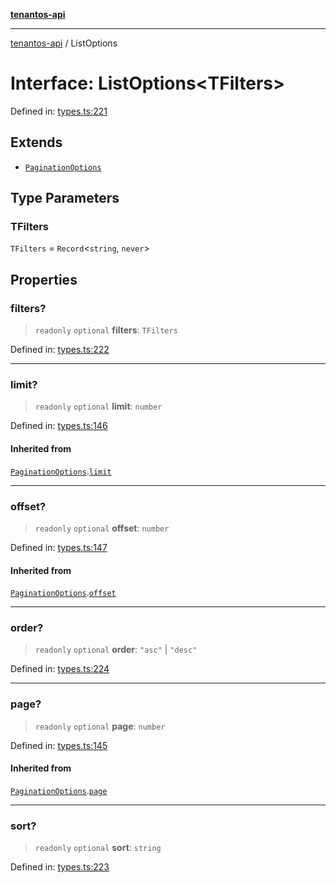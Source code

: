 [**tenantos-api**](../README.md)

***

[tenantos-api](../globals.md) / ListOptions

# Interface: ListOptions\<TFilters\>

Defined in: [types.ts:221](https://github.com/shadmanZero/tenantos-api/blob/5456fdea44f46a63455944d4982f5327cbeb3156/src/types.ts#L221)

## Extends

- [`PaginationOptions`](PaginationOptions.md)

## Type Parameters

### TFilters

`TFilters` = `Record`\<`string`, `never`\>

## Properties

### filters?

> `readonly` `optional` **filters**: `TFilters`

Defined in: [types.ts:222](https://github.com/shadmanZero/tenantos-api/blob/5456fdea44f46a63455944d4982f5327cbeb3156/src/types.ts#L222)

***

### limit?

> `readonly` `optional` **limit**: `number`

Defined in: [types.ts:146](https://github.com/shadmanZero/tenantos-api/blob/5456fdea44f46a63455944d4982f5327cbeb3156/src/types.ts#L146)

#### Inherited from

[`PaginationOptions`](PaginationOptions.md).[`limit`](PaginationOptions.md#limit)

***

### offset?

> `readonly` `optional` **offset**: `number`

Defined in: [types.ts:147](https://github.com/shadmanZero/tenantos-api/blob/5456fdea44f46a63455944d4982f5327cbeb3156/src/types.ts#L147)

#### Inherited from

[`PaginationOptions`](PaginationOptions.md).[`offset`](PaginationOptions.md#offset)

***

### order?

> `readonly` `optional` **order**: `"asc"` \| `"desc"`

Defined in: [types.ts:224](https://github.com/shadmanZero/tenantos-api/blob/5456fdea44f46a63455944d4982f5327cbeb3156/src/types.ts#L224)

***

### page?

> `readonly` `optional` **page**: `number`

Defined in: [types.ts:145](https://github.com/shadmanZero/tenantos-api/blob/5456fdea44f46a63455944d4982f5327cbeb3156/src/types.ts#L145)

#### Inherited from

[`PaginationOptions`](PaginationOptions.md).[`page`](PaginationOptions.md#page)

***

### sort?

> `readonly` `optional` **sort**: `string`

Defined in: [types.ts:223](https://github.com/shadmanZero/tenantos-api/blob/5456fdea44f46a63455944d4982f5327cbeb3156/src/types.ts#L223)
